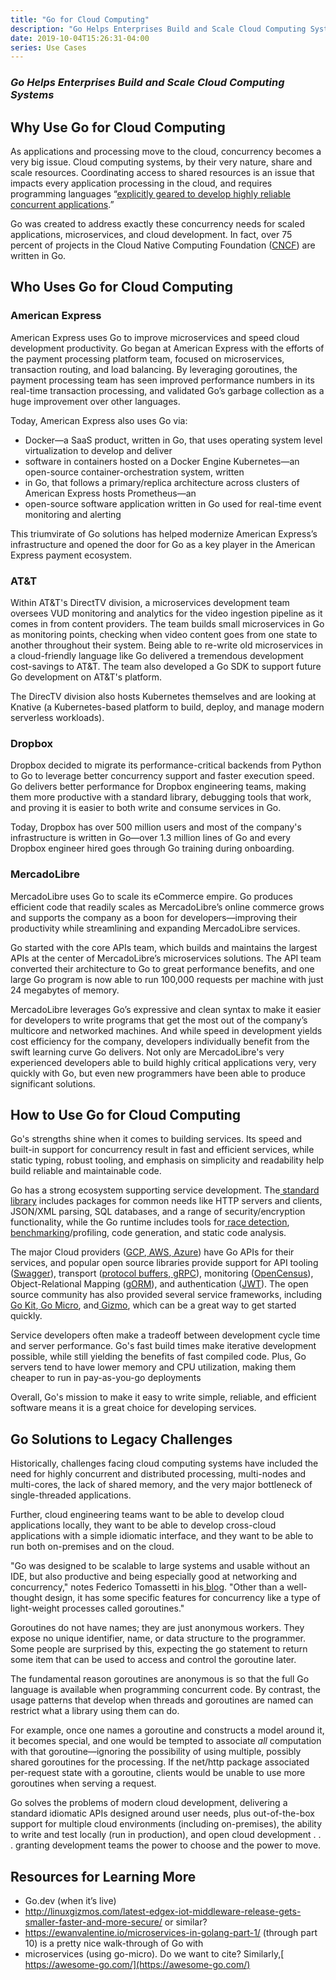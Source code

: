 ```yaml
---
title: "Go for Cloud Computing"
description: "Go Helps Enterprises Build and Scale Cloud Computing Systems"
date: 2019-10-04T15:26:31-04:00
series: Use Cases
---
```


### _Go Helps Enterprises Build and Scale Cloud Computing Systems_

## **Why Use Go for Cloud Computing**

As applications and processing move to the cloud, concurrency becomes a very big issue. Cloud computing systems, by
their very nature, share and scale resources. Coordinating access to shared resources is an issue that impacts every
application processing in the cloud, and requires programming languages “[explicitly geared to develop highly reliable
concurrent applications](https://tomassetti.me/best-programming-languages/).”

Go was created to address exactly these concurrency needs for scaled applications, microservices, and cloud development.
In fact, over 75 percent of projects in the Cloud Native Computing Foundation ([CNCF](https://www.cncf.io/projects/))
are written in Go.

## **Who Uses Go for Cloud Computing**

### **American Express**

American Express uses Go to improve microservices and speed cloud development productivity. Go began at American Express
with the efforts of the payment processing platform team, focused on microservices, transaction routing, and load
balancing. By leveraging goroutines, the payment processing team has seen improved performance numbers in its real-time
transaction processing, and validated Go’s garbage collection as a huge improvement over other languages.

Today, American Express also uses Go via:

*   Docker—a SaaS product, written in Go, that uses operating system level virtualization to develop and deliver
*   software in containers hosted on a Docker Engine Kubernetes—an open-source container-orchestration system, written
*   in Go, that follows a primary/replica architecture across clusters of American Express hosts Prometheus—an
*   open-source software application written in Go used for real-time event monitoring and alerting

This triumvirate of Go solutions has helped modernize American Express’s infrastructure and opened the door for Go as a
key player in the American Express payment ecosystem.

### **AT&T**

Within AT&T's DirectTV division, a microservices development team oversees VUD monitoring and analytics for the video
ingestion pipeline as it comes in from content providers. The team builds small microservices in Go as monitoring
points, checking when video content goes from one state to another throughout their system. Being able to re-write old
microservices in a cloud-friendly language like Go delivered a tremendous development cost-savings to AT&T.  The team
also developed a Go SDK to support future Go development on AT&T's platform.

The DirecTV division also hosts Kubernetes themselves and are looking at Knative (a Kubernetes-based platform to build,
deploy, and manage modern serverless workloads).

### **Dropbox**

Dropbox decided to migrate its performance-critical backends from Python to Go to leverage better concurrency support
and faster execution speed.  Go delivers better performance for Dropbox engineering teams, making them more productive
with a standard library, debugging tools that work, and proving it is easier to both write and consume services in Go.

Today, Dropbox has over 500 million users and most of the company's infrastructure is written in Go—over 1.3 million
lines of Go and every Dropbox engineer hired goes through Go training during onboarding.

### **MercadoLibre**

MercadoLibre uses Go to scale its eCommerce empire.  Go produces efficient code that readily scales as MercadoLibre’s
online commerce grows and supports the company as a boon for developers—improving their productivity while streamlining
and expanding MercadoLibre services.

Go started with the core APIs team, which builds and maintains the largest APIs at the center of MercadoLibre’s
microservices solutions. The API team converted their architecture to Go to great performance benefits, and one large Go
program is now able to run 100,000 requests per machine with just 24 megabytes of memory.

MercadoLibre leverages Go’s expressive and clean syntax to make it easier for developers to write programs that get the
most out of the company’s multicore and networked machines. And while speed in development yields cost efficiency for
the company, developers individually benefit from the swift learning curve Go delivers. Not only are MercadoLibre's very
experienced developers able to build highly critical applications very, very quickly with Go, but even new programmers
have been able to produce significant solutions.

## **How to Use Go for Cloud Computing**

Go's strengths shine when it comes to building services. Its speed and built-in support for concurrency result in fast
and efficient services, while static typing, robust tooling, and emphasis on simplicity and readability help build
reliable and maintainable code.

Go has a strong ecosystem supporting service development. The[ standard library](https://golang.org/pkg/) includes
packages for common needs like HTTP servers and clients, JSON/XML parsing, SQL databases, and a range of
security/encryption functionality, while the Go runtime includes tools for[ race
detection](https://golang.org/doc/articles/race_detector.html),[
benchmarking](https://golang.org/pkg/testing/#hdr-Benchmarks)/profiling, code generation, and static code analysis.

The major Cloud providers ([GCP](https://cloud.google.com/go/home),[ AWS](https://aws.amazon.com/sdk-for-go/),[
Azure](https://docs.microsoft.com/en-us/azure/go/)) have Go APIs for their services, and popular open source libraries
provide support for API tooling ([Swagger](https://github.com/go-swagger/go-swagger)), transport ([protocol
buffers](https://github.com/golang/protobuf),[ gRPC](https://grpc.io/docs/quickstart/go/)), monitoring
([OpenCensus](https://godoc.org/go.opencensus.io)), Object-Relational Mapping ([gORM](https://gorm.io/)), and
authentication ([JWT](https://github.com/dgrijalva/jwt-go)). The open source community has also provided several service
frameworks, including[ Go Kit](https://gokit.io/),[ Go Micro](https://micro.mu/docs/go-micro.html), and[
Gizmo](https://github.com/nytimes/gizmo), which can be a great way to get started quickly.

Service developers often make a tradeoff between development cycle time and server performance. Go's fast build times
make iterative development possible, while still yielding the benefits of fast compiled code. Plus, Go servers tend to
have lower memory and CPU utilization, making them cheaper to run in pay-as-you-go deployments

Overall, Go's mission to make it easy to write simple, reliable, and efficient software means it is a great choice for
developing services.

## **Go Solutions to Legacy Challenges**

Historically, challenges facing cloud computing systems have included the need for highly concurrent and distributed
processing, multi-nodes and multi-cores, the lack of shared memory, and the very major bottleneck of single-threaded
applications.

Further, cloud engineering teams want to be able to develop cloud applications locally, they want to be able to develop
cross-cloud applications with a simple idiomatic interface, and they want to be able to run both on-premises and on the
cloud.

"Go was designed to be scalable to large systems and usable without an IDE, but also productive and being especially
good at networking and concurrency," notes Federico Tomassetti in his[
blog](https://tomassetti.me/best-programming-languages/). "Other than a well-thought design, it has some specific
features for concurrency like a type of light-weight processes called goroutines."

Goroutines do not have names; they are just anonymous workers. They expose no unique identifier, name, or data structure
to the programmer. Some people are surprised by this, expecting the go statement to return some item that can be used to
access and control the goroutine later.

The fundamental reason goroutines are anonymous is so that the full Go language is available when programming concurrent
code. By contrast, the usage patterns that develop when threads and goroutines are named can restrict what a library
using them can do.

For example, once one names a goroutine and constructs a model around it, it becomes special, and one would be tempted
to associate _all_ computation with that goroutine—ignoring the possibility of using multiple, possibly shared
goroutines for the processing. If the net/http package associated per-request state with a goroutine, clients would be
unable to use more goroutines when serving a request.

Go solves the problems of modern cloud development, delivering a standard idiomatic APIs designed around user needs,
plus out-of-the-box support for multiple cloud environments (including on-premises), the ability to write and test
locally (run in production), and open cloud development . . . granting development teams the power to choose and the
power to move.

## **Resources for Learning More**

*   Go.dev (when it’s live)
*   http://linuxgizmos.com/latest-edgex-iot-middleware-release-gets-smaller-faster-and-more-secure/ or similar?
*   https://ewanvalentine.io/microservices-in-golang-part-1/ (through part 10) is a pretty nice walk-through of Go with
*   microservices (using go-micro). Do we want to cite? Similarly,[ https://awesome-go.com/](https://awesome-go.com/)
